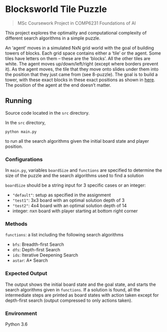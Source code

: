 # Blocksworld Tile Puzzle
> MSc Coursework Project in COMP6231 Foundations of AI

This project explores the optimality and computational complexity of different search algorithms in a simple puzzle.

An ‘agent’ moves in a simulated NxN grid world with the goal of building towers of blocks. Each grid space contains either a ‘tile’ or the agent. Some tiles have letters on them – these are the ‘blocks’. All the other tiles are white. The agent moves up/down/left/right (except where borders prevent it). As the agent moves, the tile that they move onto slides under them into the position that they just came from (see 8-puzzle). The goal is to build a tower, with these exact blocks in these exact positions as shown in [here](blocksworld_tile_puzzle.pdf). The position of the agent at the end doesn’t matter.

## Running
Source code located in the `src` directory.

In the `src` directory,
```
python main.py
```
to run all the search algorithms given the initial board state and player position.


### Configurations
In `main.py`, variables `boardSize` and `functions` are specified to determine the size of the puzzle and the search algorithms used to find a solution

`boardSize` should be a string input for 3 specific cases or an integer:
- `"default"`: setup as specified in the assignment
- `"test1"`: 3x3 board with an optimal solution depth of 3
- `"test2"`: 4x4 board with an optimal solution depth of 14
- integer: nxn board with player starting at bottom right corner

### Methods
`functions`: a list including the following search algorithms 
- `bfs`: Breadth-first Search
- `dfs`: Depth-first Search
- `ids`: Iterative Deepening Search
- `astar`: A* Search

### Expected Output
The output shows the initial board state and the goal state, and starts the search algorithms given in `functions`. If a solution is found, all the intermediate steps are printed as board states with action taken except for depth-first search (output compressed to only actions taken).

### Environment
Python 3.6
